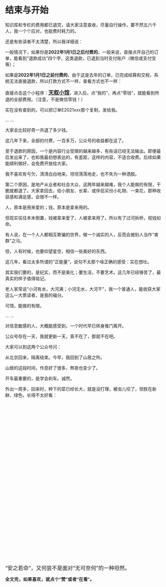 # 结束与开始

<p style="visibility: visible;">知识库和专栏的费用都已退完，请大家注意查收，尽量自行操作，要不然五六千人，我一个个应对，也挺费时耗力的。<br style="visibility: visible;"></p><p style="visibility: visible;">还是有些读者不太清楚，所以我详细说：</p><p style="visibility: visible;">一般情况下，如果你是<strong style="visibility: visible;">2022年1月1日之后付费的</strong>，一般来说，直接点开自己的订单，能看到“退款成功”四个字，这类退款，已退到当时支付账户（微信或支付宝等）；<br style="visibility: visible;"></p><p style="visibility: visible;">如果是<strong style="visibility: visible;">2022年1月1日之前付费的</strong>，由于这是去年的订单，已完成结算和交税，系统无法直接退款，所以打款方式不一样，查看方式也不一样：</p><p style="visibility: visible;">直接点击这个小程序：<a class="weapp_text_link js_weapp_entry wx_tap_link js_wx_tap_highlight" style="font-size: 17px; visibility: visible;" data-miniprogram-appid="wx2e9d304ca0c18079" data-miniprogram-path="pages/home/dashboard/index" data-miniprogram-nickname="天叙小馆" href="" data-miniprogram-type="text" data-miniprogram-servicetype=""><strong style="visibility: visible;">天叙小馆</strong></a>，进入后，点“我的”，再点“零钱”，就能看到所退的全部费用。（注意，不是微信零钱！）</p><p style="visibility: visible;">实在没有查到的，可以把订单E2021xxx那个复制，发给我。</p><p style="visibility: visible;">... ...<br style="visibility: visible;"></p><p style="visibility: visible;">大家会比较好奇一共退了多少钱。</p><p style="visibility: visible;">这几年下来，全部的付费，一百多万，公众号的收益都在这了。</p><p style="visibility: visible;">至于退款的原因，一个是内容行业受限的越来越多，有些话已经无法输出。即便最后发出来了，也和我最初想表达的，有差距，这样的内容，不适合收费。后续如果能顺利做好，会免费开放给大家。</p><p style="visibility: visible;">我不喜欢有亏欠，清清白白地来，坦坦荡荡地走，也不失为一种洒脱。<br style="visibility: visible;"></p><p style="visibility: visible;">第二个原因，是地产从业者和社会大众，这两年越来越难，我个人能做的有限，干脆就都退了。大家拿回去，给小朋友、长辈、或伴侣买份小礼物、一束花，那种收获感和满足感，会很不一样。</p><p style="visibility: visible;">人，原本是用来爱的；钱，原本是拿来用的。</p><p style="visibility: visible;">但现实往往本末倒置，钱被拿来爱了，人被拿来用了。所以有了过河拆桥，视钱如命。</p><p style="visibility: visible;">有人说，在一个人人都相互欺骗的世界，做一个诚实的人，反而会被别人当作“害群”之马。</p><p style="visibility: visible;">但，人有时候，也要仰望星空，相信一些美好的东西。</p><p style="visibility: visible;">这几年，看过太多所谓的”正能量“，说句不太那个啥正确的感受：实在想吐。</p><p>其实我们要的，是纪实，而不是美化；要生活，不要艺术。这几年已经够苦了，最真实的样子值得铭记。</p><p>老人家常说“小河有水，大河满；小河无水，大河干"，我一个普通人，能收获大家这么一大票读者，是我的福分。</p><p>可惜，能做的有限。</p><p>... ...<br></p><p>对信息敏感的人，大概能感受到，一个时代早已转身推门离开。</p><p>公众号存在一天，我就更新一天，真不在了，那就不在吧。</p><p>大家可以到这两个公众号问：</p><section class="mp_profile_iframe_wrp"><mp-common-profile class="js_uneditable custom_select_card mp_profile_iframe mp_common_widget js_wx_tap_highlight" data-pluginname="mpprofile" data-id="Mzg3Njg1NTc4OA==" data-headimg="http://mmbiz.qpic.cn/mmbiz_png/huVBBp0CicRjMGF7OiaXUev0ibsoLycmTKzRr8b9cC5SpwG333xiaaVERs2L2hVxKMyYf4d5RDQoEGiapnTM1CVIHRw/300?wx_fmt=png&amp;wxfrom=19" data-nickname="" data-alias="transfer_3876855788" data-signature="财商第一，情商第二；赚到认知内的钱。" data-from="0" data-is_biz_ban="0" data-origin_num="0" data-isban="0" data-biz_account_status="1" data-index="0" data-verify_status="2"></mp-common-profile></section><section class="mp_profile_iframe_wrp"><mp-common-profile class="js_uneditable custom_select_card mp_profile_iframe mp_common_widget js_wx_tap_highlight" data-pluginname="mpprofile" data-id="Mzg2ODg2ODA4Mg==" data-headimg="http://mmbiz.qpic.cn/mmbiz_png/kSJ6zjZ5NQd2ALicwqRbH3mfqlu1VNl9qBIHb09kLH2usQGO3UjwngxppACVL8klFZct2aK2gXs2orODZL5aumA/300?wx_fmt=png&amp;wxfrom=19" data-nickname="" data-alias="transfer_3868868082" data-signature="老司机带路，越来越醒目；另一个维度看地产。" data-from="0" data-is_biz_ban="0" data-origin_num="0" data-isban="0" data-biz_account_status="1" data-index="1" data-verify_status="0"></mp-common-profile></section><p>从北京回来，隔离结束。今早，我回到了山居之所。</p><p>山居的这段时间，作息好了很多，熬夜也变少了。</p><p>开车最重要的，是学会刹车。诚然。<br></p><p>外出一周多，回来时，种下的菜已经长大，就是没打理，被虫儿咬了，但胜在新鲜、绿色。长得不太好看：<br></p><p style="text-align: center;"><img class="rich_pages wxw-img js_insertlocalimg js_img_placeholder wx_img_placeholder" data-backh="336" data-backw="448" data-ratio="0.75" data-s="300,640" data-src="https://mmbiz.qpic.cn/mmbiz_jpg/11MRJ9lllc1QVVPuogCAl4KtZqaSZBMKOYGp1BVm3jbKEfpkvhLT0drr8npwZj4VMbnod6aCzGUk8rvd0ib5faQ/640?wx_fmt=jpeg" data-type="jpeg" data-w="1280" style="width: 677px !important; height: 507.75px !important;" data-original-style="width: 100%;height: auto;" data-index="1" src="data:image/svg+xml,%3C%3Fxml version='1.0' encoding='UTF-8'%3F%3E%3Csvg width='1px' height='1px' viewBox='0 0 1 1' version='1.1' xmlns='http://www.w3.org/2000/svg' xmlns:xlink='http://www.w3.org/1999/xlink'%3E%3Ctitle%3E%3C/title%3E%3Cg stroke='none' stroke-width='1' fill='none' fill-rule='evenodd' fill-opacity='0'%3E%3Cg transform='translate(-249.000000, -126.000000)' fill='%23FFFFFF'%3E%3Crect x='249' y='126' width='1' height='1'%3E%3C/rect%3E%3C/g%3E%3C/g%3E%3C/svg%3E" _width="100%" alt="图片"></p><p><span style="outline: 0px;max-width: 100%;font-size: 17px;box-sizing: border-box !important;overflow-wrap: break-word !important;">“安之若命”，又何尝不是面对“无可奈何”的一种坦然。</span><strong style="outline: 0px;max-width: 100%;color: rgb(34, 34, 34);font-family: system-ui, -apple-system, BlinkMacSystemFont, &quot;Helvetica Neue&quot;, &quot;PingFang SC&quot;, &quot;Hiragino Sans GB&quot;, &quot;Microsoft YaHei UI&quot;, &quot;Microsoft YaHei&quot;, Arial, sans-serif;letter-spacing: 0.544px;white-space: normal;font-size: 16px;background-color: rgb(255, 255, 255);box-sizing: border-box !important;overflow-wrap: break-word !important;"><span style="outline: 0px;max-width: 100%;font-size: 14px;box-sizing: border-box !important;overflow-wrap: break-word !important;"></span></strong></p><p style="margin-bottom: 0px;"><strong style="outline: 0px;max-width: 100%;color: rgb(34, 34, 34);font-family: system-ui, -apple-system, BlinkMacSystemFont, &quot;Helvetica Neue&quot;, &quot;PingFang SC&quot;, &quot;Hiragino Sans GB&quot;, &quot;Microsoft YaHei UI&quot;, &quot;Microsoft YaHei&quot;, Arial, sans-serif;letter-spacing: 0.544px;white-space: normal;font-size: 16px;background-color: rgb(255, 255, 255);box-sizing: border-box !important;overflow-wrap: break-word !important;"><span style="outline: 0px;max-width: 100%;font-size: 14px;box-sizing: border-box !important;overflow-wrap: break-word !important;"><strong style="white-space: normal;outline: 0px;max-width: 100%;color: rgb(34, 34, 34);font-family: system-ui, -apple-system, BlinkMacSystemFont, &quot;Helvetica Neue&quot;, &quot;PingFang SC&quot;, &quot;Hiragino Sans GB&quot;, &quot;Microsoft YaHei UI&quot;, &quot;Microsoft YaHei&quot;, Arial, sans-serif;letter-spacing: 0.544px;font-size: 16px;background-color: rgb(255, 255, 255);box-sizing: border-box !important;overflow-wrap: break-word !important;"><span style="outline: 0px;max-width: 100%;font-size: 14px;box-sizing: border-box !important;overflow-wrap: break-word !important;">全文完，如果喜欢，就点个“赞”或者“在看”。</span></strong></span></strong></p><p style="display: none;"><mp-style-type data-value="3"></mp-style-type></p>